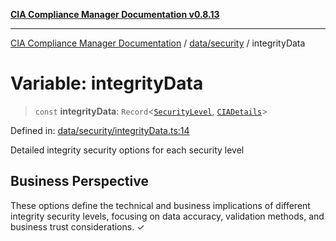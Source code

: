 [**CIA Compliance Manager Documentation v0.8.13**](../../../README.md)

***

[CIA Compliance Manager Documentation](../../../modules.md) / [data/security](../README.md) / integrityData

# Variable: integrityData

> `const` **integrityData**: `Record`\<[`SecurityLevel`](../../../types/cia/type-aliases/SecurityLevel.md), [`CIADetails`](../../../types/interfaces/CIADetails.md)\>

Defined in: [data/security/integrityData.ts:14](https://github.com/Hack23/cia-compliance-manager/blob/2f6ce8651c6fa9a0d9c8860576f0ee67ef038efd/src/data/security/integrityData.ts#L14)

Detailed integrity security options for each security level

## Business Perspective

These options define the technical and business implications of different
integrity security levels, focusing on data accuracy, validation methods,
and business trust considerations. ✓
